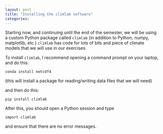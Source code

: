 ```yaml
---
layout: post
title: "Installing the climlab software"
categories:
---
```

Starting now, and continuing until the end of the semester, we will be using a custom Python package called `climlab` (in addition to Python, numpy, matplotlib, etc.) `climlab` has code for lots of bits and piece of climate models that we will use in our exercises.

To install `climlab`, I recommend opening a command prompt on your laptop, and do this:

```
conda install netcdf4
```

(this will install a package for reading/writing data files that we will need)

and then do this:

```
pip install climlab
```

After this, you should open a Python session and type
```
import climlab
```
and ensure that there are no error messages.
